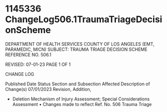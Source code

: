 # 1145336 ChangeLog506.1TraumaTriageDecisionScheme

DEPARTMENT OF HEALTH SERVICES 
COUNTY OF LOS ANGELES 
 (EMT, PARAMEDIC, MICN) 
SUBJECT: TRAUMA TRIAGE DECISION SCHEME REFERENCE NO. 506.1 
 
 
 
REVISED: 07-01-23 PAGE 1 OF 1  
 
CHANGE LOG 
 
Published 
Date 
Status Section and 
Subsection Affected 
Description of Change(s) 
07/01/2023  Revision, 
Addition, 
+ Deletion 
Mechanism of Injury 
Assessment; Special 
Considerations 
Assessment 
• Changes made to reflect Ref. No. 
506 Trauma Triage
